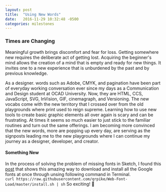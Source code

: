 ```yaml
---
layout: post
title:  "Using New Words"
date:   2016-11-29 10:32:48 -0500
categories: milestones
---
```

### Times are Changing

Meaningful growth brings discomfort and fear for loss. Getting somewhere new requires the deliberate act of getting lost. Acquiring the beginner's mind allows the creation of a mind that is empty and ready for new things. It invites one to a new experience that is unburdened by the past and by previous knowledge. 

As a designer. words such as Adobe, CMYK, and pagination have been part of everyday working conversation ever since my days as a Communication and Design student at OCAD University. Now, they are HTML, CCS, JavaScript, SVG, InVision, GIF, cinemagraph, and Versioning. The new vocabs come with the new territory that I crossed over from the old playgrounds where print used to reign supreme. Learning how to use new tools to create basic graphic elements all over again is scary and can be frustrating. At times it seems so much easier to just stick to the familiar routines and turn out the same offerings. I am becoming more convinced that the new words, more are popping up every day, are serving as the signposts leading me to the new playgrounds where I can continue my journey as a designer, developer, and creator.

#### Something New
In the process of solving the problem of missing fonts in Sketch, I found this [post](http://www.sketchappsources.com/blog/post/how-to-solve-missing-fonts-in-sketch-app) that shows this amazing way to download and install all the Google fonts at once through unsing following command in Terminal.  
`curl https://raw.githubusercontent.com/qrpike/Web-Font-Load/master/install.sh | sh`
So exciting! :clap: